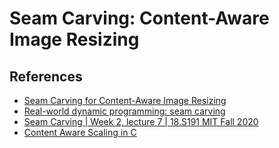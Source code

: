 # Seam Carving: Content-Aware Image Resizing

## References
- [Seam Carving for Content-Aware Image Resizing](https://dl.acm.org/doi/10.1145/1275808.1276390)
- [Real-world dynamic programming: seam carving](https://avikdas.com/2019/05/14/real-world-dynamic-programming-seam-carving.html)
- [Seam Carving | Week 2, lecture 7 | 18.S191 MIT Fall 2020](https://www.youtube.com/watch?v=rpB6zQNsbQU)
- [Content Aware Scaling in C](https://www.youtube.com/watch?v=zrduCu8LYUM&list=PLpM-Dvs8t0VbSJuKZGbseLjICuoQIYt44&index=3)